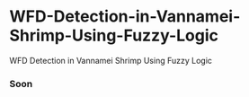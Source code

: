 # WFD-Detection-in-Vannamei-Shrimp-Using-Fuzzy-Logic
WFD Detection in Vannamei Shrimp Using Fuzzy Logic

### Soon
